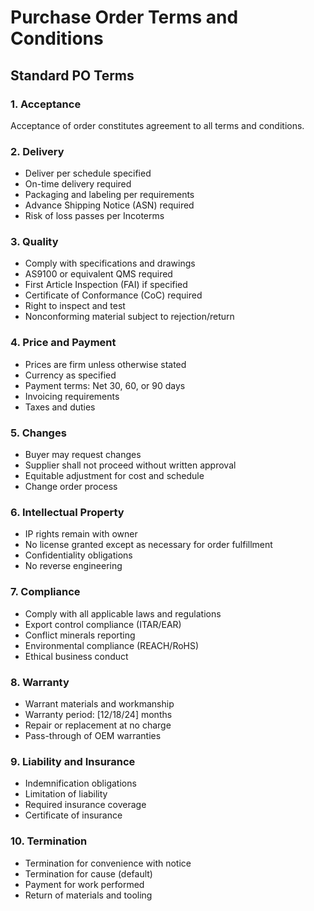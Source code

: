 # Purchase Order Terms and Conditions

## Standard PO Terms

### 1. Acceptance
Acceptance of order constitutes agreement to all terms and conditions.

### 2. Delivery
- Deliver per schedule specified
- On-time delivery required
- Packaging and labeling per requirements
- Advance Shipping Notice (ASN) required
- Risk of loss passes per Incoterms

### 3. Quality
- Comply with specifications and drawings
- AS9100 or equivalent QMS required
- First Article Inspection (FAI) if specified
- Certificate of Conformance (CoC) required
- Right to inspect and test
- Nonconforming material subject to rejection/return

### 4. Price and Payment
- Prices are firm unless otherwise stated
- Currency as specified
- Payment terms: Net 30, 60, or 90 days
- Invoicing requirements
- Taxes and duties

### 5. Changes
- Buyer may request changes
- Supplier shall not proceed without written approval
- Equitable adjustment for cost and schedule
- Change order process

### 6. Intellectual Property
- IP rights remain with owner
- No license granted except as necessary for order fulfillment
- Confidentiality obligations
- No reverse engineering

### 7. Compliance
- Comply with all applicable laws and regulations
- Export control compliance (ITAR/EAR)
- Conflict minerals reporting
- Environmental compliance (REACH/RoHS)
- Ethical business conduct

### 8. Warranty
- Warrant materials and workmanship
- Warranty period: [12/18/24] months
- Repair or replacement at no charge
- Pass-through of OEM warranties

### 9. Liability and Insurance
- Indemnification obligations
- Limitation of liability
- Required insurance coverage
- Certificate of insurance

### 10. Termination
- Termination for convenience with notice
- Termination for cause (default)
- Payment for work performed
- Return of materials and tooling
